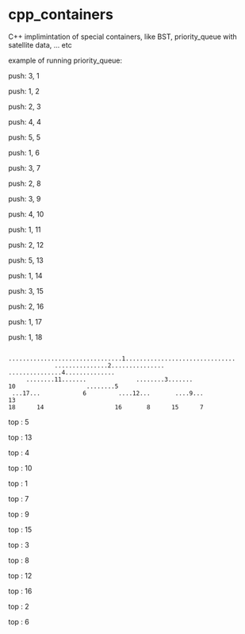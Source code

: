 # cpp_containers
C++ implimintation of special containers, like BST, priority_queue with satellite data, ... etc

example of running priority_queue:

push: 3, 1

push: 1, 2

push: 2, 3

push: 4, 4

push: 5, 5

push: 1, 6

push: 3, 7

push: 2, 8

push: 3, 9

push: 4, 10

push: 1, 11

push: 2, 12

push: 5, 13

push: 1, 14

push: 3, 15

push: 2, 16

push: 1, 17

push: 1, 18

                                ................................1...............................
                 ...............2...............                                ...............4..............
         ........11.......              ........3.......                        10                    ........5
     ...17...            6         ....12...       ....9...                                          13
    18      14                    16       8      15      7

top : 5

top : 13

top : 4

top : 10

top : 1

top : 7

top : 9

top : 15

top : 3

top : 8

top : 12

top : 16

top : 2

top : 6
